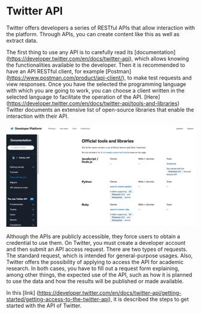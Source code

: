 # Twitter API

Twitter offers developers a series of RESTful APIs that allow interaction with 
the platform. Through APIs, you can create content like this as well as extract 
data.

The first thing to use any API is to carefully read its [documentation] (https://developer.twitter.com/en/docs/twitter-api),
which allows knowing the functionalities available to the developer. Then it is 
recommended to have an API RESTful client, for example [Postman] (https://www.postman.com/product/api-client/), 
to make test requests and view responses. Once you have the selected the programming 
language with which you are going to work, you can choose a client written in the 
selected language to facilitate the operation of the API. [Here] (https://developer.twitter.com/en/docs/twitter-api/tools-and-libraries) 
Twitter documents an extensive list of open-source libraries that enable the 
interaction with their API.

![Doc Twitter API](../../figures/twitter_api_doc.png)

Although the APIs are publicly accessible, they force users to obtain a credential 
to use them. On Twitter, you must create a developer account and then submit an 
API access request. There are two types of requests. The standard request, which 
is intended for general-purpose usages. Also, Twitter offers the possibility of 
applying to access the API for academic research. In both cases, you have to fill 
out a request form explaining, among other things, the expected use of the API, 
such as how it is planned to use the data and how the results will be published 
or made available.

In this [link] (https://developer.twitter.com/en/docs/twitter-api/getting-started/getting-access-to-the-twitter-api), 
it is described the steps to get started with the API of Twitter.

